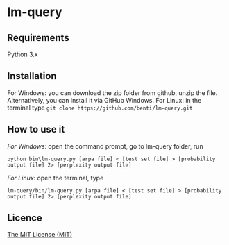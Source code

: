 lm-query
========

Requirements
------------
Python 3.x

Installation
-------------
For Windows: you can download the zip folder from github, unzip the file.
Alternatively, you can install it via GitHub Windows.
For Linux: in the terminal type `git clone https://github.com/benti/lm-query.git`

How to use it
-------------
*For Windows*: open the command prompt, go to lm-query folder, 
run 

`python bin\lm-query.py [arpa file] < [test set file] > [probability output file] 2> [perplexity output file]`


*For Linux*: open the terminal, type 

`lm-query/bin/lm-query.py [arpa file] < [test set file] > [probability output file] 2> [perplexity output file]`


Licence
-------
[The MIT License (MIT)](https://github.com/benti/lm-query/blob/master/LICENSE)
